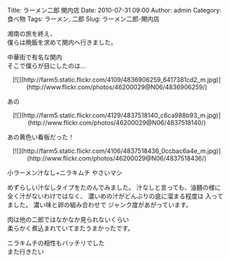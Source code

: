Title: ラーメン二郎 関内店
Date: 2010-07-31 09:00
Author: admin
Category: 食べ物
Tags: ラーメン, 二郎
Slug: ラーメン二郎-関内店

湘南の旅を終え、  
僕らは晩飯を求めて関内へ行きました。

中華街で有名な関内  
そこで僕らが目にしたのは…

<p>
<center>
[![](http://farm5.static.flickr.com/4109/4836906259_6417381cd2_m.jpg)](http://www.flickr.com/photos/46200029@N06/4836906259/)

</center>
  
あの

</p>
<p>
<center>
[![](http://farm5.static.flickr.com/4129/4837518140_c6ca988b93_m.jpg)](http://www.flickr.com/photos/46200029@N06/4837518140/)

</center>
  
あの黄色い看板だった！

</p>
<p>
<center>
[![](http://farm5.static.flickr.com/4106/4837518436_0ccbac6a4e_m.jpg)](http://www.flickr.com/photos/46200029@N06/4837518436/)

</center>
  
小ラーメン汁なし+ニラキムチ やさいマシ

</p>
めずらしい汁なしタイプをたのんでみました。  
汁なしと言っても、油麺の様に全く汁がないわけではなく、  
濃いめの汁がどんぶりの底に溜まる程度は  
入ってました。  
濃い味と卵の組み合わせで  
ジャンク度があがっています。

肉は他の二郎ではなかなか見られないくらい  
柔らかく煮込まれていてまたうまかったです。

ニラキムチの相性もバッチリでした  
また行きたい  

